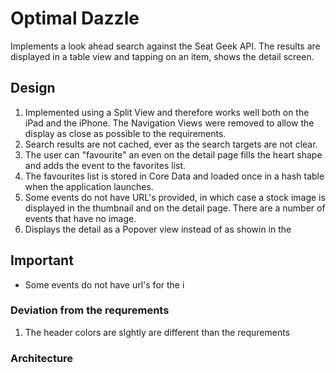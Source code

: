 # Optimal Dazzle
Implements a look ahead search against the Seat Geek API. The results are displayed in a table view and tapping on an item, shows the detail screen. 

## Design
1. Implemented using a Split View and therefore works well both on the iPad and the iPhone. The Navigation Views were removed to allow the display as close as possible to the requirements. 
2. Search results are not cached, ever as the search targets are not clear. 
3. The user can "favourite" an even on the detail page fills the heart shape and adds the event to the favorites list. 
4. The favourites list is stored in Core Data and loaded once in a hash table when the application launches. 
5. Some events do not have URL's provided, in which case a stock image is displayed in the thumbnail and on the detail page. There are a number of events that have no image. 
6. Displays the detail as a Popover view instead of as showin in the

## Important

- Some events do not have url's for the i

### Deviation from the requrements
1. The header colors are slghtly are different than the requrements


### Architecture
